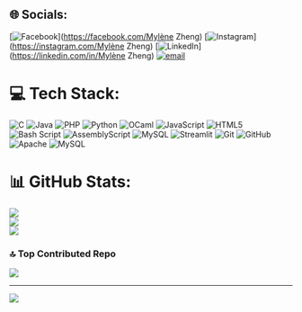 
## 🌐 Socials:
[![Facebook](https://img.shields.io/badge/Facebook-%231877F2.svg?logo=Facebook&logoColor=white)](https://facebook.com/Mylène Zheng) [![Instagram](https://img.shields.io/badge/Instagram-%23E4405F.svg?logo=Instagram&logoColor=white)](https://instagram.com/Mylène Zheng) [![LinkedIn](https://img.shields.io/badge/LinkedIn-%230077B5.svg?logo=linkedin&logoColor=white)](https://linkedin.com/in/Mylène Zheng) [![email](https://img.shields.io/badge/Email-D14836?logo=gmail&logoColor=white)](mailto:ruowena.sandy@gmail.com) 

# 💻 Tech Stack:
![C](https://img.shields.io/badge/c-%2300599C.svg?style=for-the-badge&logo=c&logoColor=white) ![Java](https://img.shields.io/badge/java-%23ED8B00.svg?style=for-the-badge&logo=openjdk&logoColor=white) ![PHP](https://img.shields.io/badge/php-%23777BB4.svg?style=for-the-badge&logo=php&logoColor=white) ![Python](https://img.shields.io/badge/python-3670A0?style=for-the-badge&logo=python&logoColor=ffdd54) ![OCaml](https://img.shields.io/badge/OCaml-%23E98407.svg?style=for-the-badge&logo=ocaml&logoColor=white) ![JavaScript](https://img.shields.io/badge/javascript-%23323330.svg?style=for-the-badge&logo=javascript&logoColor=%23F7DF1E) ![HTML5](https://img.shields.io/badge/html5-%23E34F26.svg?style=for-the-badge&logo=html5&logoColor=white) ![Bash Script](https://img.shields.io/badge/bash_script-%23121011.svg?style=for-the-badge&logo=gnu-bash&logoColor=white) ![AssemblyScript](https://img.shields.io/badge/assembly%20script-%23000000.svg?style=for-the-badge&logo=assemblyscript&logoColor=white) ![MySQL](https://img.shields.io/badge/mysql-4479A1.svg?style=for-the-badge&logo=mysql&logoColor=white) ![Streamlit](https://img.shields.io/badge/Streamlit-%23FE4B4B.svg?style=for-the-badge&logo=streamlit&logoColor=white) ![Git](https://img.shields.io/badge/git-%23F05033.svg?style=for-the-badge&logo=git&logoColor=white) ![GitHub](https://img.shields.io/badge/github-%23121011.svg?style=for-the-badge&logo=github&logoColor=white) ![Apache](https://img.shields.io/badge/apache-%23D42029.svg?style=for-the-badge&logo=apache&logoColor=white) ![MySQL](https://img.shields.io/badge/mysql-4479A1.svg?style=for-the-badge&logo=mysql&logoColor=white)
# 📊 GitHub Stats:
![](https://github-readme-stats.vercel.app/api?username=mylene-zheng&theme=radical&hide_border=false&include_all_commits=true&count_private=false)<br/>
![](https://nirzak-streak-stats.vercel.app/?user=mylene-zheng&theme=radical&hide_border=false)<br/>
![](https://github-readme-stats.vercel.app/api/top-langs/?username=mylene-zheng&theme=radical&hide_border=false&include_all_commits=true&count_private=false&layout=compact)

### 🔝 Top Contributed Repo
![](https://github-contributor-stats.vercel.app/api?username=mylene-zheng&limit=5&theme=dark&combine_all_yearly_contributions=true)

---
[![](https://visitcount.itsvg.in/api?id=mylene-zheng&icon=0&color=0)](https://visitcount.itsvg.in)

<!-- Proudly created with GPRM ( https://gprm.itsvg.in ) -->

